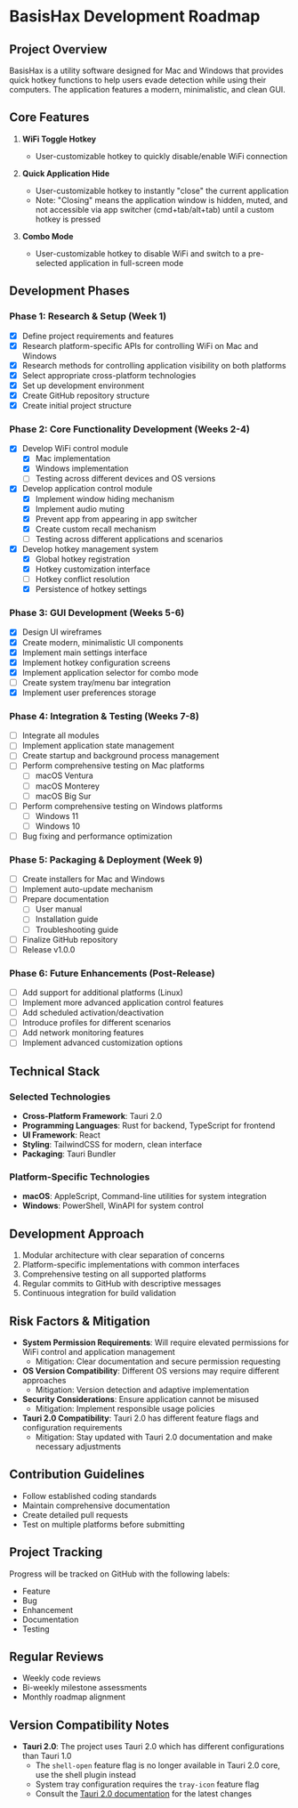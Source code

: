 # BasisHax Development Roadmap

## Project Overview
BasisHax is a utility software designed for Mac and Windows that provides quick hotkey functions to help users evade detection while using their computers. The application features a modern, minimalistic, and clean GUI.

## Core Features
1. **WiFi Toggle Hotkey**
   - User-customizable hotkey to quickly disable/enable WiFi connection
   
2. **Quick Application Hide**
   - User-customizable hotkey to instantly "close" the current application
   - Note: "Closing" means the application window is hidden, muted, and not accessible via app switcher (cmd+tab/alt+tab) until a custom hotkey is pressed
   
3. **Combo Mode**
   - User-customizable hotkey to disable WiFi and switch to a pre-selected application in full-screen mode

## Development Phases

### Phase 1: Research & Setup (Week 1)
- [x] Define project requirements and features
- [x] Research platform-specific APIs for controlling WiFi on Mac and Windows
- [x] Research methods for controlling application visibility on both platforms
- [x] Select appropriate cross-platform technologies
- [x] Set up development environment
- [x] Create GitHub repository structure
- [x] Create initial project structure

### Phase 2: Core Functionality Development (Weeks 2-4)
- [x] Develop WiFi control module
  - [x] Mac implementation
  - [x] Windows implementation
  - [ ] Testing across different devices and OS versions
- [x] Develop application control module
  - [x] Implement window hiding mechanism
  - [x] Implement audio muting
  - [x] Prevent app from appearing in app switcher
  - [x] Create custom recall mechanism
  - [ ] Testing across different applications and scenarios
- [x] Develop hotkey management system
  - [x] Global hotkey registration
  - [x] Hotkey customization interface
  - [ ] Hotkey conflict resolution
  - [x] Persistence of hotkey settings

### Phase 3: GUI Development (Weeks 5-6)
- [x] Design UI wireframes
- [x] Create modern, minimalistic UI components
- [x] Implement main settings interface
- [x] Implement hotkey configuration screens
- [x] Implement application selector for combo mode
- [ ] Create system tray/menu bar integration
- [x] Implement user preferences storage

### Phase 4: Integration & Testing (Weeks 7-8)
- [ ] Integrate all modules
- [ ] Implement application state management
- [ ] Create startup and background process management
- [ ] Perform comprehensive testing on Mac platforms
  - [ ] macOS Ventura
  - [ ] macOS Monterey
  - [ ] macOS Big Sur
- [ ] Perform comprehensive testing on Windows platforms
  - [ ] Windows 11
  - [ ] Windows 10
- [ ] Bug fixing and performance optimization

### Phase 5: Packaging & Deployment (Week 9)
- [ ] Create installers for Mac and Windows
- [ ] Implement auto-update mechanism
- [ ] Prepare documentation
  - [ ] User manual
  - [ ] Installation guide
  - [ ] Troubleshooting guide
- [ ] Finalize GitHub repository
- [ ] Release v1.0.0

### Phase 6: Future Enhancements (Post-Release)
- [ ] Add support for additional platforms (Linux)
- [ ] Implement more advanced application control features
- [ ] Add scheduled activation/deactivation
- [ ] Introduce profiles for different scenarios
- [ ] Add network monitoring features
- [ ] Implement advanced customization options

## Technical Stack

### Selected Technologies
- **Cross-Platform Framework**: Tauri 2.0
- **Programming Languages**: Rust for backend, TypeScript for frontend
- **UI Framework**: React
- **Styling**: TailwindCSS for modern, clean interface
- **Packaging**: Tauri Bundler

### Platform-Specific Technologies
- **macOS**: AppleScript, Command-line utilities for system integration
- **Windows**: PowerShell, WinAPI for system control

## Development Approach
1. Modular architecture with clear separation of concerns
2. Platform-specific implementations with common interfaces
3. Comprehensive testing on all supported platforms
4. Regular commits to GitHub with descriptive messages
5. Continuous integration for build validation

## Risk Factors & Mitigation
- **System Permission Requirements**: Will require elevated permissions for WiFi control and application management
  - Mitigation: Clear documentation and secure permission requesting
- **OS Version Compatibility**: Different OS versions may require different approaches
  - Mitigation: Version detection and adaptive implementation
- **Security Considerations**: Ensure application cannot be misused
  - Mitigation: Implement responsible usage policies
- **Tauri 2.0 Compatibility**: Tauri 2.0 has different feature flags and configuration requirements
  - Mitigation: Stay updated with Tauri 2.0 documentation and make necessary adjustments

## Contribution Guidelines
- Follow established coding standards
- Maintain comprehensive documentation
- Create detailed pull requests
- Test on multiple platforms before submitting

## Project Tracking
Progress will be tracked on GitHub with the following labels:
- Feature
- Bug
- Enhancement
- Documentation
- Testing

## Regular Reviews
- Weekly code reviews
- Bi-weekly milestone assessments
- Monthly roadmap alignment

## Version Compatibility Notes
- **Tauri 2.0**: The project uses Tauri 2.0 which has different configurations than Tauri 1.0
  - The `shell-open` feature flag is no longer available in Tauri 2.0 core, use the shell plugin instead
  - System tray configuration requires the `tray-icon` feature flag
  - Consult the [Tauri 2.0 documentation](https://v2.tauri.app/) for the latest changes 